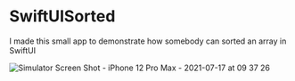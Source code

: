 
# SwiftUISorted
I made this small app to demonstrate how somebody can sorted an array in SwiftUI

![Simulator Screen Shot - iPhone 12 Pro Max - 2021-07-17 at 09 37 26](https://user-images.githubusercontent.com/79055304/126049394-d2b1f869-4c68-4d2a-88bb-8de12ab92bc4.png)
